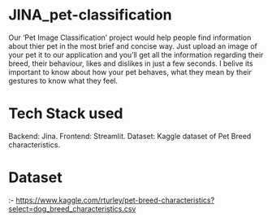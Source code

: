# JINA_pet-classification
Our ‘Pet Image Classification’ project would help people find information about thier pet in the most brief and concise way. Just upload an image of your pet it to our application and you’ll get all the information regarding their breed, their behaviour, likes and dislikes in just a few seconds.
I belive its important to know about how your pet behaves, what they mean by their gestures to know what they feel. 
# Tech Stack used
Backend: Jina.
Frontend: Streamlit.
Dataset: Kaggle dataset of Pet Breed characteristics.
# Dataset
:- https://www.kaggle.com/rturley/pet-breed-characteristics?select=dog_breed_characteristics.csv
